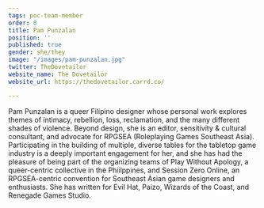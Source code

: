 ```yaml
---
tags: poc-team-member
order: 0
title: Pam Punzalan
position: ''
published: true
gender: she/they
image: "/images/pam-punzalan.jpg"
twitter: TheDovetailor
website_name: The Dovetailor
website_url: https://thedovetailor.carrd.co/

---
```

Pam Punzalan is a queer Filipino designer whose personal work explores themes of intimacy, rebellion, loss, reclamation, and the many different shades of violence. Beyond design, she is an editor, sensitivity & cultural consultant, and advocate for RPGSEA (Roleplaying Games Southeast Asia). Participating in the building of multiple, diverse tables for the tabletop game industry is a deeply important engagement for her, and she has had the pleasure of being part of the organizing teams of Play Without Apology, a queer-centric collective in the Phiilppines, and Session Zero Online, an RPGSEA-centric convention for Southeast Asian game designers and enthusiasts. She has written for Evil Hat, Paizo, Wizards of the Coast, and Renegade Games Studio.